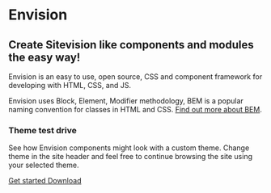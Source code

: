 <main class="docs-text">
   <div class="env-d--flex env-justify-content--center sv-home__content">
      <div class="sv-home__item">
         <div class="sv-home__env-logo">
            <img class="env-image" src="/images/envision_logo.png" alt="">
         </div>
         <h1 class="doc-heading-1 sv-home__title">
            Envision
         </h1>
         <h2 class="doc-heading-2 sv-home__subheader">
            Create Sitevision like components and modules the easy way!
         </h2>
         <div class="sv-home__text">
<p>Envision is an easy to use, open source, CSS and component framework 
            for developing with HTML, CSS, and JS.</p> 
            <p>Envision uses Block, Element, 
            Modifier methodology, BEM is a popular naming convention for classes 
            in HTML and CSS. <a class="doc-link" href="https://en.bem.info/methodology/quick-start/">Find out more about BEM</a>.</p>
            <h3 class="doc-heading-4">Theme test drive</h3>
<p>See how Envision components might look with a custom theme. Change theme in the site header and feel free to continue browsing the site using your selected
theme.</p>
         </div>
         <div class="sv-home__buttons">
            <a class="env-button env-button--primary env-m-right--x-small" href="/getting-started/introduction/">
               Get started
            </a>
            <a class="env-button env-button--primary env-button--ghost" href="https://github.com/sitevision/envision/archive/master.zip">
               Download
            </a>
         </div>
      </div>
   </div>
</main>
